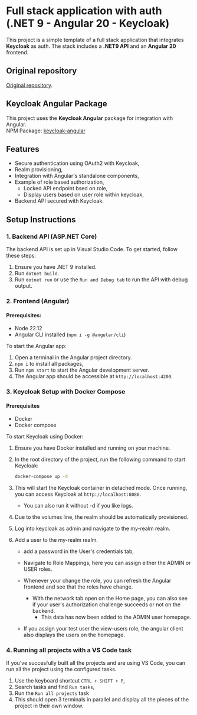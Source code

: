 # Full stack application with auth (.NET 9 - Angular 20 - Keycloak)

This project is a simple template of a full stack application that integrates **Keycloak** as auth. The stack includes a **.NET9 API** and an **Angular 20** frontend.

## Original repository

[Original repository](https://github.com/hristijanZdravev/DotNet-Angular-Keycloak-Demo).

## Keycloak Angular Package

This project uses the **Keycloak Angular** package for integration with Angular.  
NPM Package: [keycloak-angular](https://www.npmjs.com/package/keycloak-angular)

## Features

- Secure authentication using OAuth2 with Keycloak,
- Realm provisioning,
- Integration with Angular's standalone components,
- Example of role based authorization,
  - Locked API endpoint bsed on role,
  - Display users based on user role within keycloak,
- Backend API secured with Keycloak.

## Setup Instructions

### 1. Backend API (ASP.NET Core)

The backend API is set up in Visual Studio Code. To get started, follow these steps:

1. Ensure you have .NET 9 installed.
2. Run `dotnet build`.
3. Run `dotnet run` or use the `Run and Debug tab` to run the API with debug output.

### 2. Frontend (Angular)

#### Prerequisites:

- Node 22.12
- Angular CLI installed (`npm i -g @angular/cli`)

To start the Angular app:

1. Open a terminal in the Angular project directory.
2. `npm i` to install all packages,
3. Run `npm start` to start the Angular development server.
4. The Angular app should be accessible at `http://localhost:4200`.

### 3. Keycloak Setup with Docker Compose

#### Prerequisites

- Docker
- Docker compose

To start Keycloak using Docker:

1. Ensure you have Docker installed and running on your machine.
2. In the root directory of the project, run the following command to start Keycloak:

   ```bash
   docker-compose up -d
   ```

3. This will start the Keycloak container in detached mode. Once running, you can access Keycloak at `http://localhost:8080`.

   - You can also run it without -d if you like logs.

4. Due to the volumes line, the realm should be automatically provisioned.
5. Log into keycloak as admin and navigate to the my-realm realm.
6. Add a user to the my-realm realm.

   - add a password in the User's credentials tab,
   - Navigate to Role Mappings, here you can assign either the ADMIN or USER roles.
   - Whenever your change the role, you can refresh the Angular frontend and see that the roles have change.

     - With the network tab open on the Home page, you can also see if your user's authorization challenge succeeds or not on the backend.
       - This data has now been added to the ADMIN user homepage.

   - If you assign your test user the view-users role, the angular client also displays the users on the homepage.

### 4. Running all projects with a VS Code task

If you've succesfully built all the projects and are using VS Code, you can run all the project using the configured tasks.

1. Use the keyboard shortcut `CTRL + SHIFT + P`,
2. Search tasks and find `Run tasks`,
3. Run the `Run all projects` task
4. This should open 3 terminals in parallel and display all the pieces of the project in their own window.
